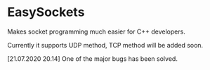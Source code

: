 # EasySockets
Makes socket programming much easier for C++ developers.

Currently it supports UDP method, TCP method will be added soon. 

[21.07.2020 20.14] One of the major bugs has been solved.
